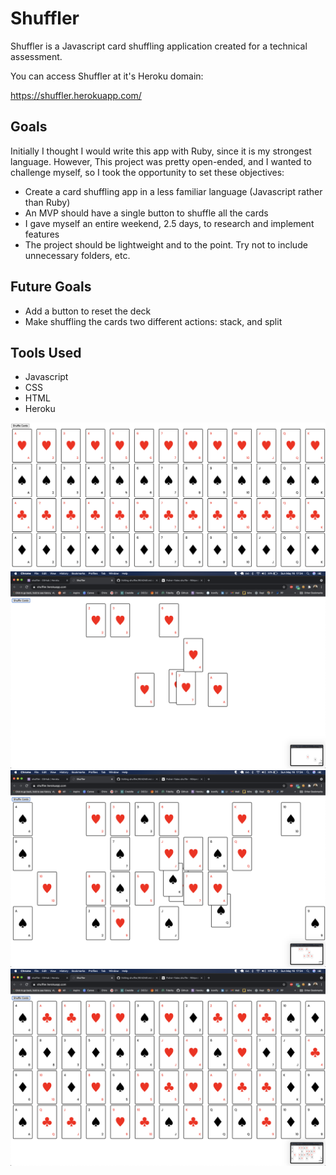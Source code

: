 # Shuffler

Shuffler is a Javascript card shuffling application created for a technical assessment.

You can access Shuffler at it's Heroku domain:

https://shuffler.herokuapp.com/

## Goals

Initially I thought I would write this app with Ruby, since it is my strongest language.
However, This project was pretty open-ended, and I wanted to challenge myself,
so I took the opportunity to set these objectives:

- Create a card shuffling app in a less familiar language (Javascript rather than Ruby)
- An MVP should have a single button to shuffle all the cards
- I gave myself an entire weekend, 2.5 days, to research and implement features
- The project should be lightweight and to the point. Try not to include unnecessary folders, etc.

## Future Goals

- Add a button to reset the deck
- Make shuffling the cards two different actions: stack, and split

## Tools Used

- Javascript
- CSS
- HTML
- Heroku

![Image1](https://raw.githubusercontent.com/mlynch5187/shuffler/main/images/1.png)
![Image2](https://raw.githubusercontent.com/mlynch5187/shuffler/main/images/2.png)
![Image3](https://raw.githubusercontent.com/mlynch5187/shuffler/main/images/3.png)
![Image4](https://raw.githubusercontent.com/mlynch5187/shuffler/main/images/4.png)
